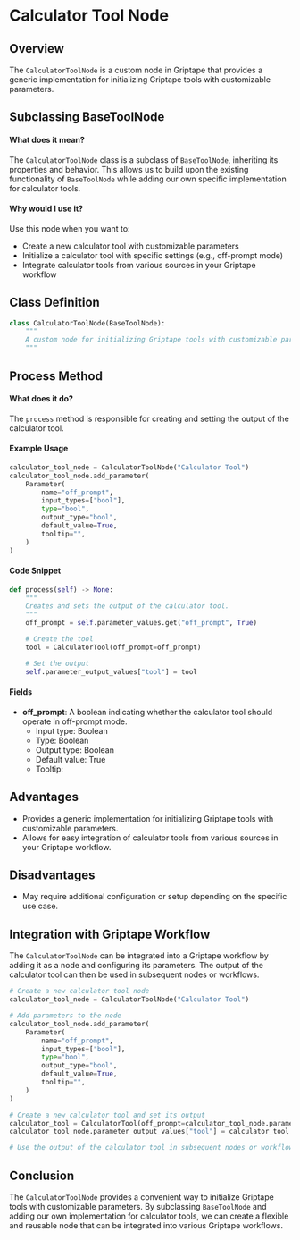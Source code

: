# Calculator Tool Node

## Overview

The `CalculatorToolNode` is a custom node in Griptape that provides a generic implementation for initializing Griptape tools with customizable parameters.

## Subclassing BaseToolNode

#### What does it mean?

The `CalculatorToolNode` class is a subclass of `BaseToolNode`, inheriting its properties and behavior. This allows us to build upon the existing functionality of `BaseToolNode` while adding our own specific implementation for calculator tools.

#### Why would I use it?

Use this node when you want to:

- Create a new calculator tool with customizable parameters
- Initialize a calculator tool with specific settings (e.g., off-prompt mode)
- Integrate calculator tools from various sources in your Griptape workflow

## Class Definition

```python
class CalculatorToolNode(BaseToolNode):
    """
    A custom node for initializing Griptape tools with customizable parameters.
    """
```

## Process Method

#### What does it do?

The `process` method is responsible for creating and setting the output of the calculator tool.

#### Example Usage

```python
calculator_tool_node = CalculatorToolNode("Calculator Tool")
calculator_tool_node.add_parameter(
    Parameter(
        name="off_prompt",
        input_types=["bool"],
        type="bool",
        output_type="bool",
        default_value=True,
        tooltip="",
    )
)
```

#### Code Snippet

```python
def process(self) -> None:
    """
    Creates and sets the output of the calculator tool.
    """
    off_prompt = self.parameter_values.get("off_prompt", True)

    # Create the tool
    tool = CalculatorTool(off_prompt=off_prompt)

    # Set the output
    self.parameter_output_values["tool"] = tool
```

#### Fields

- **off_prompt**: A boolean indicating whether the calculator tool should operate in off-prompt mode.
  - Input type: Boolean
  - Type: Boolean
  - Output type: Boolean
  - Default value: True
  - Tooltip:

## Advantages

- Provides a generic implementation for initializing Griptape tools with customizable parameters.
- Allows for easy integration of calculator tools from various sources in your Griptape workflow.

## Disadvantages

- May require additional configuration or setup depending on the specific use case.

## Integration with Griptape Workflow

The `CalculatorToolNode` can be integrated into a Griptape workflow by adding it as a node and configuring its parameters. The output of the calculator tool can then be used in subsequent nodes or workflows.

```python
# Create a new calculator tool node
calculator_tool_node = CalculatorToolNode("Calculator Tool")

# Add parameters to the node
calculator_tool_node.add_parameter(
    Parameter(
        name="off_prompt",
        input_types=["bool"],
        type="bool",
        output_type="bool",
        default_value=True,
        tooltip="",
    )
)

# Create a new calculator tool and set its output
calculator_tool = CalculatorTool(off_prompt=calculator_tool_node.parameter_values["off_prompt"])
calculator_tool_node.parameter_output_values["tool"] = calculator_tool

# Use the output of the calculator tool in subsequent nodes or workflows
```

## Conclusion

The `CalculatorToolNode` provides a convenient way to initialize Griptape tools with customizable parameters. By subclassing `BaseToolNode` and adding our own implementation for calculator tools, we can create a flexible and reusable node that can be integrated into various Griptape workflows.
